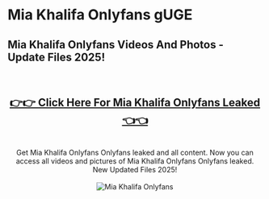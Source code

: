 # Mia Khalifa Onlyfans gUGE

<h2>Mia Khalifa Onlyfans Videos And Photos - Update Files 2025!</h2>
<br>
<div align="center">
<h2><a href="https://213.232.235.80/live/video.php?q=mia-khalifa-onlyfans" rel="nofollow">👉👉 Click Here For Mia Khalifa Onlyfans Leaked 👈👈</a></h2>

<br>
Get Mia Khalifa Onlyfans Onlyfans leaked and all content. Now you can access all videos and pictures of Mia Khalifa Onlyfans Onlyfans leaked. New Updated Files 2025!
<br>
<br>
<a href="https://213.232.235.80/live/video.php?q=mia-khalifa-onlyfans" rel="nofollow" data-target="animated-image.originalLink"><img src="https://i.imgur.com/dJHk4Zq.gif" alt="Mia Khalifa Onlyfans" style="max-width: 100%; display: inline-block;" data-target="animated-image.originalImage"></a>
</div>
<br>